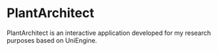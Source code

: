 # PlantArchitect
PlantArchitect is an interactive application developed for my research purposes based on UniEngine. 
